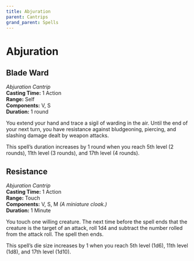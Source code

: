 ```yaml
---
title: Abjuration
parent: Cantrips
grand_parent: Spells
---
```


# Abjuration

## Blade Ward
*Abjuration Cantrip*<br>
**Casting Time:** 1 Action<br>
**Range:** Self<br>
**Components:** V, S<br>
**Duration:** 1 round

You extend your hand and trace a sigil of warding in the air. Until the end of your next turn, you have resistance against bludgeoning, piercing, and slashing damage dealt by weapon attacks.

This spell’s duration increases by 1 round when you reach 5th level (2 rounds), 11th level (3 rounds), and 17th level (4 rounds).

## Resistance
*Abjuration Cantrip*<br>
**Casting Time:** 1 Action<br>
**Range:** Touch<br>
**Components:** V, S, M *(A miniature cloak.)*<br>
**Duration:** 1 Minute

You touch one willing creature. The next time before the spell ends that the creature is the target of an attack, roll 1d4 and subtract the number rolled from the attack roll. The spell then ends.

This spell’s die size increases by 1 when you reach 5th level (1d6), 11th level (1d8), and 17th level (1d10).
